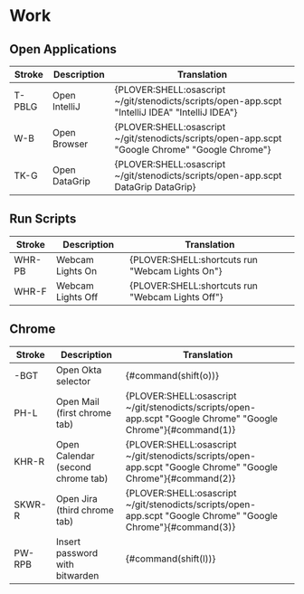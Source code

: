# Work

## Open Applications

| Stroke | Description   | Translation                                                                                         |
|--------|---------------|-----------------------------------------------------------------------------------------------------|
| T-PBLG | Open IntelliJ | {PLOVER:SHELL:osascript ~/git/stenodicts/scripts/open-app.scpt \"IntelliJ IDEA\" \"IntelliJ IDEA\"} |
| W-B    | Open Browser  | {PLOVER:SHELL:osascript ~/git/stenodicts/scripts/open-app.scpt \"Google Chrome\" \"Google Chrome\"} |
| TK-G   | Open DataGrip | {PLOVER:SHELL:osascript ~/git/stenodicts/scripts/open-app.scpt DataGrip DataGrip}                   |

## Run Scripts

| Stroke | Description       | Translation                                        |
|--------|-------------------|----------------------------------------------------|
| WHR-PB | Webcam Lights On  | {PLOVER:SHELL:shortcuts run \"Webcam Lights On\"}  |
| WHR-F  | Webcam Lights Off | {PLOVER:SHELL:shortcuts run \"Webcam Lights Off\"} |

## Chrome

| Stroke | Description           | Translation                                                                                                      |
|--------|-----------------------|------------------------------------------------------------------------------------------------------------------|
| -BGT   | Open Okta selector    | {#command(shift(o))}                                                                                             |
| PH-L   | Open Mail (first chrome tab) | {PLOVER:SHELL:osascript ~/git/stenodicts/scripts/open-app.scpt \"Google Chrome\" \"Google Chrome\"}{#command(1)} |
| KHR-R  | Open Calendar (second chrome tab) | {PLOVER:SHELL:osascript ~/git/stenodicts/scripts/open-app.scpt \"Google Chrome\" \"Google Chrome\"}{#command(2)} |
| SKWR-R  | Open Jira (third chrome tab) | {PLOVER:SHELL:osascript ~/git/stenodicts/scripts/open-app.scpt \"Google Chrome\" \"Google Chrome\"}{#command(3)} |
|  PW-RPB  | Insert password with bitwarden | {#command(shift(l))} |

